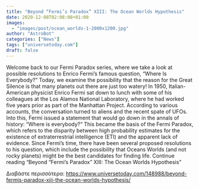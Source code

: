 ```yaml
---
title: "Beyond “Fermi’s Paradox” XIII: The Ocean Worlds Hypothesis"
date: 2020-12-08T02:08:08+01:00
images:
  - "images/post/ocean_worlds-1-2000x1200.jpg"
author: "AstroBot"
categories: ["News"]
tags: ["universetoday.com"]
draft: false
---
```


Welcome back to our Fermi Paradox series, where we take a look at possible resolutions to Enrico Fermi’s famous question, “Where Is Everybody?” Today, we examine the possibility that the reason for the Great Silence is that many planets out there are just too watery! In 1950, Italian-American physicist Enrico Fermi sat down to lunch with some of his colleagues at the Los Alamos National Laboratory, where he had worked five years prior as part of the Manhattan Project. According to various accounts, the conversation turned to aliens and the recent spate of UFOs. Into this, Fermi issued a statement that would go down in the annals of history: “Where is everybody?“ This became the basis of the Fermi Paradox, which refers to the disparity between high probability estimates for the existence of extraterrestrial intelligence (ETI) and the apparent lack of evidence. Since Fermi’s time, there have been several proposed resolutions to his question, which include the possibility that Oceans Worlds (and not rocky planets) might be the best candidates for finding life. Continue reading “Beyond “Fermi’s Paradox” XIII: The Ocean Worlds Hypothesis” 

Διαβάστε περισσότερα: https://www.universetoday.com/148988/beyond-fermis-paradox-xiii-the-ocean-worlds-hypothesis/
